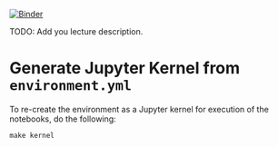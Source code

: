 [![Binder](https://mybinder.org/badge_logo.svg)](https://mybinder.org/v2/gh/MartinSchobben/pangeo-workflow-examples/main)

TODO: Add you lecture description. 

# Generate Jupyter Kernel from `environment.yml`

To re-create the environment as a Jupyter kernel for execution of the notebooks, do the following:

```
make kernel
```